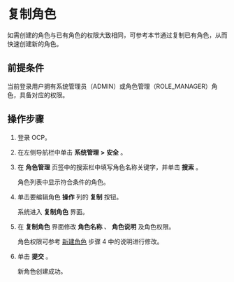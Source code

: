 # 复制角色

如需创建的角色与已有角色的权限大致相同，可参考本节通过复制已有角色，从而快速创建新的角色。

## 前提条件

当前登录用户拥有系统管理员（ADMIN）或角色管理（ROLE_MANAGER）角色，具备对应的权限。

## 操作步骤

1. 登录 OCP。

2. 在左侧导航栏中单击 **系统管理** **\>** **安全** 。

3. 在 **角色管理** 页签中的搜索栏中填写角色名称关键字，并单击 **搜索** 。

   角色列表中显示符合条件的角色。

4. 单击要编辑角色 **操作** 列的 **复制** 按钮。

   系统进入 **复制角色** 界面。

5. 在 **复制角色** 界面修改 **角色名称** 、 **角色说明** 及角色权限。

   角色权限可参考 [新建角色](../10.using-system-management/2.create-role.md) 步骤 4 中的说明进行修改。

6. 单击 **提交** 。

   新角色创建成功。
